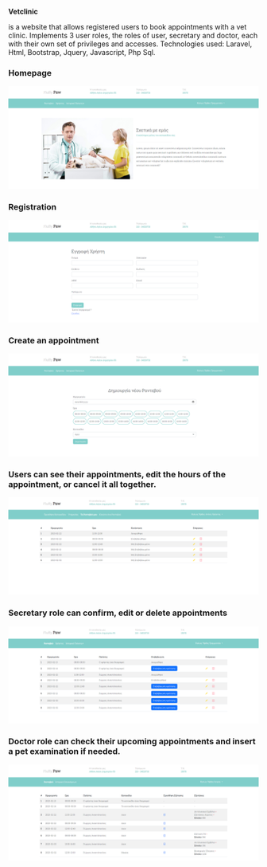 <b>Vetclinic</b><p>is a website that allows registered users to book appointments with a vet clinic. Implements 3 user roles, the roles of user, secretary and doctor, each with their own set of privileges and accesses. Technologies used: Laravel, Html, Bootstrap, Jquery, Javascript, Php Sql.</p>

<h3>Homepage</h3>

![My Image](!screenshots/home.png)

<h3>Registration</h3>

![My Image](!screenshots/register.png)

<h3>Create an appointment</h3>

![My Image](!screenshots/create_appointment.png)

<h3>Users can see their appointments, edit the hours of the appointment, or cancel it all together.</h3>

![My Image](!screenshots/user_appointments.png)

<h3>Secretary role can confirm, edit or delete appointments</h3>

![My Image](!screenshots/secretary_appointments.png)

<h3>Doctor role can check their upcoming appointments and insert a pet examination if needed.</h3>

![My Image](!screenshots/doctor_appointments.png)
